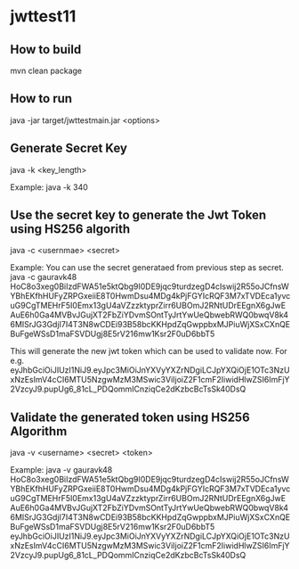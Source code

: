 # jwttest11

## How to build
mvn clean package

## How to run
java -jar target/jwttestmain.jar &lt;options>

## Generate Secret Key
java -k <key_length>

Example:
java -k 340

## Use the secret key to generate the Jwt Token using HS256 algorith
java -c &lt;usernmae> &lt;secret>
  
Example:
You can use the secret generataed from previous step as secret.
java -c gauravk48 HoC8o3xeg0BiIzdFWA51e5ktQbg9I0DE9jqc9turdzegD4cIswij2R55oJCfnsWYBhEKfhHUFyZRPGxeiiE8T0HwmDsu4MDg4kPjFGYIcRQF3M7xTVDEca1yvcuG9CgTMEHrF5I0Emx13gU4aVZzzktyprZirr6UBOmJ2RNtUDrEEgnX6gJwEAuE6h0Ga4MVBvJGujXT2FbZiYDvmSOntTyJrtYwUeQbwebRWQ0bwqV8k46MISrJG3GdjI7I4T3N8wCDEi93B58bcKKHpdZqGwppbxMJPiuWjXSxCXnQEBuFgeWSsD1maFSVDUgj8E5rV216mw1Ksr2F0uD6bbT5

This will generate the new jwt token which can be used to validate now. For e.g.
eyJhbGciOiJIUzI1NiJ9.eyJpc3MiOiJnYXVyYXZrNDgiLCJpYXQiOjE1OTc3NzUxNzEsImV4cCI6MTU5NzgwMzM3MSwic3ViIjoiZ2F1cmF2IiwidHlwZSI6ImFjY2VzcyJ9.pupUg6_81cL_PDQommICnziqCe2dKzbcBcTsSk40DsQ

## Validate the generated token using HS256 Algorithm
java -v &lt;username> &lt;secret> &lt;token>

Example:
java -v gauravk48 HoC8o3xeg0BiIzdFWA51e5ktQbg9I0DE9jqc9turdzegD4cIswij2R55oJCfnsWYBhEKfhHUFyZRPGxeiiE8T0HwmDsu4MDg4kPjFGYIcRQF3M7xTVDEca1yvcuG9CgTMEHrF5I0Emx13gU4aVZzzktyprZirr6UBOmJ2RNtUDrEEgnX6gJwEAuE6h0Ga4MVBvJGujXT2FbZiYDvmSOntTyJrtYwUeQbwebRWQ0bwqV8k46MISrJG3GdjI7I4T3N8wCDEi93B58bcKKHpdZqGwppbxMJPiuWjXSxCXnQEBuFgeWSsD1maFSVDUgj8E5rV216mw1Ksr2F0uD6bbT5 eyJhbGciOiJIUzI1NiJ9.eyJpc3MiOiJnYXVyYXZrNDgiLCJpYXQiOjE1OTc3NzUxNzEsImV4cCI6MTU5NzgwMzM3MSwic3ViIjoiZ2F1cmF2IiwidHlwZSI6ImFjY2VzcyJ9.pupUg6_81cL_PDQommICnziqCe2dKzbcBcTsSk40DsQ

